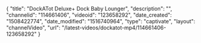 {
    "title": "DockATot Deluxe+ Dock Baby Lounger",
    "description": "",
    "channelid": "114661406",
    "videoid": "123658292",
    "date_created": "1508422774",
    "date_modified": "1516740964",
    "type": "captivate",
    "layout": "channelVideo",
    "url": "\/latest-videos\/dockatot-mp4\/114661406-123658292"
}